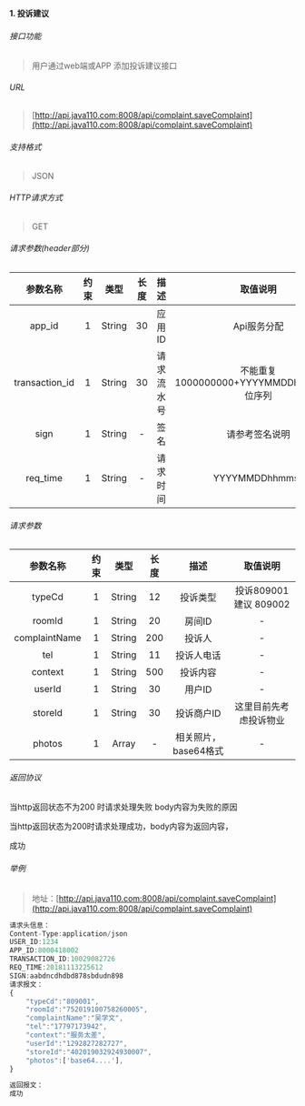 

**1\. 投诉建议**
###### 接口功能
> 用户通过web端或APP 添加投诉建议接口

###### URL
> [http://api.java110.com:8008/api/complaint.saveComplaint](http://api.java110.com:8008/api/complaint.saveComplaint)

###### 支持格式
> JSON

###### HTTP请求方式
> GET

###### 请求参数(header部分)
|参数名称|约束|类型|长度|描述|取值说明|
| :-: | :-: | :-: | :-: | :-: | :-:|
|app_id|1|String|30|应用ID|Api服务分配                      |
|transaction_id|1|String|30|请求流水号|不能重复 1000000000+YYYYMMDDhhmmss+6位序列 |
|sign|1|String|-|签名|请参考签名说明|
|req_time|1|String|-|请求时间|YYYYMMDDhhmmss|

###### 请求参数
|参数名称|约束|类型|长度|描述|取值说明|
| :-: | :-: | :-: | :-: | :-: | :-: |
|typeCd|1|String|12|投诉类型|投诉809001 建议 809002|
|roomId|1|String|20|房间ID|-|
|complaintName|1|String|200|投诉人|-|
|tel|1|String|11|投诉人电话|-|
|context|1|String|500|投诉内容|-|
|userId|1|String|30|用户ID|-|
|storeId|1|String|30|投诉商户ID|这里目前先考虑投诉物业|
|photos|1|Array|-|相关照片，base64格式|-|

###### 返回协议

当http返回状态不为200 时请求处理失败 body内容为失败的原因

当http返回状态为200时请求处理成功，body内容为返回内容，

成功


###### 举例
> 地址：[http://api.java110.com:8008/api/complaint.saveComplaint](http://api.java110.com:8008/api/complaint.saveComplaint)

``` javascript
请求头信息：
Content-Type:application/json
USER_ID:1234
APP_ID:8000418002
TRANSACTION_ID:10029082726
REQ_TIME:20181113225612
SIGN:aabdncdhdbd878sbdudn898
请求报文：
{
    "typeCd":"809001",
    "roomId":"752019100758260005",
    "complaintName":"吴学文",
    "tel":"17797173942",
    "context":"服务太差",
    "userId":"1292827282727",
    "storeId":"402019032924930007",
    "photos":['base64....'],
}

返回报文：
成功

```
